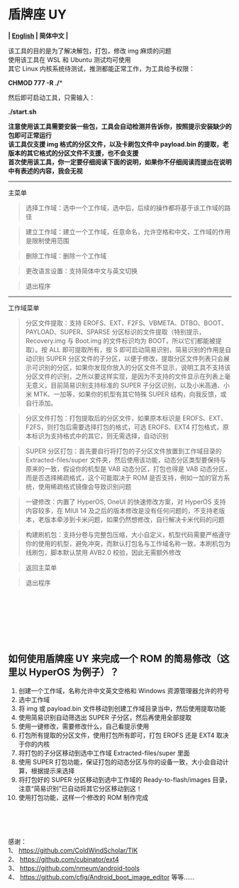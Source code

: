 # 盾牌座 UY 
**| [English](README_EN.md) | 简体中文 |**

该工具的目的是为了解决解包，打包，修改 img 麻烦的问题\
使用该工具在 WSL 和 Ubuntu 测试均可使用\
其它 Linux 内核系统待测试，推测都能正常工作，为工具给予权限：

**CHMOD 777 -R ./***

然后即可启动工具，只需输入：

**./start.sh**

**注意使用该工具需要安装一些包，工具会自动检测并告诉你，按照提示安装缺少的包即可正常运行\
该工具仅支援 img 格式的分区文件，以及卡刷包文件中 payload.bin 的提取，老版本的其它格式的分区文件不支援，也不会支援\
首次使用该工具，你一定要仔细阅读下面的说明，如果你不仔细阅读而提出在说明中有表述的内容，我会无视**

----

主菜单

> 选择工作域：选中一个工作域，选中后，后续的操作都将基于该工作域的路径

>建立工作域：建立一个工作域，任意命名，允许空格和中文，工作域的作用是限制使用范围

> 删除工作域：删除一个工作域

> 更改语言设置：支持简体中文与英文切换

> 退出程序

----

工作域菜单

> 分区文件提取：支持 EROFS、EXT、F2FS、VBMETA、DTBO、BOOT、PAYLOAD、SUPER、SPARSE 分区标识的文件提取（特别提示，Recovery.img 与 Boot.img 的文件标识均为 BOOT，所以它们都能被提取）。按 ALL 即可提取所有，按 S 即可启动简易识别，简易识别的作用是自动识别 SUPER 分区文件的子分区，以便于修改，提取分区文件列表只会展示可识别的分区，如果你发现你放入的分区文件不显示，说明工具不支持该分区文件的识别，之所以要这样实现，是因为不支持的文件显示在列表上毫无意义，目前简易识别支持标准的 SUPER 子分区识别，以及小米高通、小米 MTK、一加等，如果你的机型有其它特殊 SUPER 结构，向我反馈，或自行添加。

> 分区文件打包：打包提取后的分区文件，如果原本标识是 EROFS、EXT、F2FS，则打包后需要选择打包的格式，可选 EROFS、EXT4 打包格式，原本标识为支持格式中的其它，则无需选择，自动识别

> SUPER 分区打包：首先要自行将打包的子分区文件放置到工作域目录的 Extracted-files/super 文件夹，然后使用该功能，动态分区类型要保持与原来的一致，假设你的机型是 VAB 动态分区，打包也得是 VAB 动态分区，而是否选择稀疏格式，这个可能取决于 ROM 是否支持，例如一加的官方系统，使用稀疏格式镜像会导致识别问题

> 一键修改：内置了 HyperOS, OneUI 的快速修改方案，对 HyperOS 支持内容较多，在 MIUI 14 及之后的版本修改是没有任何问题的，不支持老版本，老版本牵涉到卡米问题，如果仍然想修改，自行解决卡米代码的问题

> 构建刷机包：支持分卷与完整包压缩，大小自定义，机型代码需要严格遵守你的使用的机型，避免冲突，而默认打包名与工作域名称一致，本刷机包为线刷包，脚本默认禁用 AVB2.0 校验，因此无需额外修改

> 返回主菜单

> 退出程序

<br>
<br>
<br>
<br>
<br>
<br>

## 如何使用盾牌座 UY 来完成一个 ROM 的简易修改（这里以 HyperOS 为例子）？
1. 创建一个工作域，名称允许中文英文空格和 Windows 资源管理器允许的符号
2. 选中工作域
3. 将 img 或 payload.bin 文件移动到创建工作域目录当中，然后使用提取功能
4. 使用简易识别自动筛选出 SUPER 子分区，然后再使用全部提取
5. 使用一键修改，需要修改什么，自己看提示使用
6. 打包所有提取的分区文件，使用打包所有即可，打包 EROFS 还是 EXT4 取决于你的内核
7. 将打包的子分区移动到选中工作域 Extracted-files/super 里面
8. 使用 SUPER 打包功能，保证打包的动态分区与你的设备一致，大小会自动计算，根据提示来选择
9. 将打包好的 SUPER 分区移动到选中工作域的 Ready-to-flash/images 目录，注意“简易识别”已自动将其它分区移动到这！
10. 使用打包功能，这样一个修改的 ROM 制作完成

<br><br><br>

感谢： \
1、 https://github.com/ColdWindScholar/TIK \
2、 https://github.com/cubinator/ext4 \
3、 https://github.com/nmeum/android-tools \
4、 https://github.com/cfig/Android_boot_image_editor
等等......
